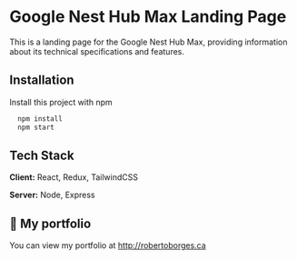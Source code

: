 
# Google Nest Hub Max Landing Page

This is a landing page for the Google Nest Hub Max, providing information about its technical specifications and features.


## Installation

Install this project with npm

```bash
  npm install
  npm start
```
    
## Tech Stack

**Client:** React, Redux, TailwindCSS

**Server:** Node, Express


## 🚀 My portfolio
You can view my portfolio at http://robertoborges.ca 

